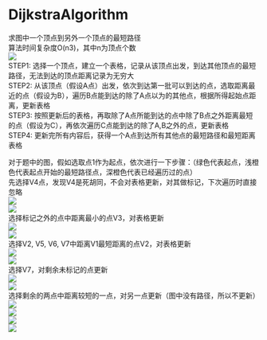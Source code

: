 # DijkstraAlgorithm

求图中一个顶点到另外一个顶点的最短路径  
算法时间复杂度O(n3)，其中n为顶点个数  
![](https://github.com/ShowTimeWalker/DijkstraAlgorithm/blob/master/images/001.png)  
STEP1: 选择一个顶点，建立一个表格，记录从该顶点出发，到达其他顶点的最短路径，无法到达的顶点距离记录为无穷大  
STEP2: 从该顶点（假设A点）出发，依次到达第一批可以到达的点，选取距离最近的点（假设为B），遍历B点能到达的除了A点以为的其他点，根据所得起始点距离，更新表格  
STEP3: 按照更新后的表格，再取除了A点所能到达的点中除了B点之外距离最短的点（假设为C），再依次遍历C点能到达的除了A,B之外的点，更新表格  
STEP4: 更新完所有内容后，获得一个A点到达所有其他点的最短路径和最短距离表格  

对于题中的图，假如选取点1作为起点，依次进行一下步骤：（绿色代表起点，浅橙色代表起点开始的最短路径点，深橙色代表已经遍历过的点）  
先选择V4点，发现V4是死胡同，不会对表格更新，对其做标记，下次遍历时直接忽略   
![](https://github.com/ShowTimeWalker/DijkstraAlgorithm/blob/master/images/008.png)  
![](https://github.com/ShowTimeWalker/DijkstraAlgorithm/blob/master/images/002.png)  
选择标记之外的点中距离最小的点V3，对表格更新  
![](https://github.com/ShowTimeWalker/DijkstraAlgorithm/blob/master/images/009.png)  
![](https://github.com/ShowTimeWalker/DijkstraAlgorithm/blob/master/images/003.png)  
选择V2, V5, V6, V7中距离V1最短距离的点V2，对表格更新  
![](https://github.com/ShowTimeWalker/DijkstraAlgorithm/blob/master/images/010.png)  
![](https://github.com/ShowTimeWalker/DijkstraAlgorithm/blob/master/images/004.png)  
选择V7，对剩余未标记的点更新  
![](https://github.com/ShowTimeWalker/DijkstraAlgorithm/blob/master/images/011.png)   
![](https://github.com/ShowTimeWalker/DijkstraAlgorithm/blob/master/images/005.png)  
选择剩余的两点中距离较短的一点，对另一点更新（图中没有路径，所以不更新）    
![](https://github.com/ShowTimeWalker/DijkstraAlgorithm/blob/master/images/012.png)   
![](https://github.com/ShowTimeWalker/DijkstraAlgorithm/blob/master/images/006.png)  
![](https://github.com/ShowTimeWalker/DijkstraAlgorithm/blob/master/images/013.png)  
![](https://github.com/ShowTimeWalker/DijkstraAlgorithm/blob/master/images/007.png)  


